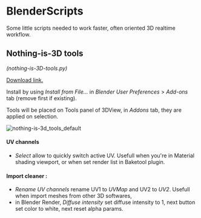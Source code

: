 # BlenderScripts
Some little scripts needed to work faster, often oriented 3D realtime workflow.

## Nothing-is-3D tools
_(nothing-is-3D-tools.py)_

[Download link.](https://raw.githubusercontent.com/Vinc3r/BlenderScripts/master/nothing-is-3D-tools.py)

Install by using _Install from File..._ in _Blender User Preferences_ > _Add-ons_ tab (remove first if existing).

Tools will be placed on Tools panel of 3DView, in _Addons_ tab, they are applied on selection.

![nothing-is-3d_tools_default](https://raw.githubusercontent.com/Vinc3r/BlenderScripts/master/README-assets/nothing-is-3d-tools_default.png)


#### UV channels

- _Select_ allow to quickly switch active UV. Usefull when you're in Material shading viewport, or when set render list in Baketool plugin.

#### Import cleaner :

- _Rename UV channels_ rename UV1 to _UVMap_ and UV2 to _UV2_. Usefull when import meshes from other 3D softwares,
- in Blender Render, _Diffuse intensity_ set diffuse intensity to 1, next button set color to white, next reset alpha params.
